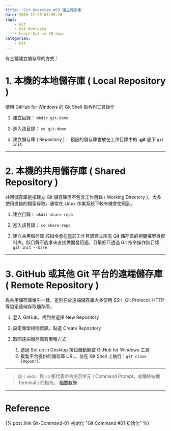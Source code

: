 ```yaml
---
title: 'Git Overview #03 建立儲存庫'
date: 2016-12-29 01:35:26
tags: 
    - Git
    - Git Overview
    - Learn-Git-in-30-days
categories:
    - Git
---
```

有三種建立儲存庫的方式：

# 1. 本機的本地儲存庫 ( Local Repository )
使用 GitHub for Windows 的 Git Shell 指令列工具操作

1. 建立目錄：
   `mkdir git-demo`

2. 進入該目錄：
   `cd git-demo`

3. 建立儲存庫 ( Repository )：
   預設的儲存庫會放在工作目錄中的 **.git** 底下
   `git init`

<!-- more -->

---

# 2. 本機的共用儲存庫 ( Shared Repository )
共用儲存庫是指建立 Git 儲存庫但不包含工作目錄 ( Working Directory )，大多使用直接的檔案存取，通常在 Linux 作業系統下較有機會使用到。

1. 建立目錄：
   `mkdir share-repo`

2. 進入該目錄：
   `cd share-repo`

3. 建立共用儲存庫
   該指令會在當前工作目錄建立所有 Git 儲存庫的相關檔案與資料夾，該目錄不能拿來直接做開發用途，且最好只透過 Git 指令操作該目錄
   `git init --bare`

---

# 3. GitHub 或其他 Git 平台的遠端儲存庫 ( Remote Repository )
與共用儲存庫幾乎一樣，差別在於遠端儲存庫大多使用 SSH, Git Protocol, HTTP 等協定遠端存取儲存庫。

1. 登入 GitHub，找到並選擇 New Repository

2. 設定專案相關資訊，點選 Create Repository
3. 取回遠端儲存庫有兩種方式
    1. 透過 Set up in Desktop 按鈕自動開啟 GitHub for Windows 工具
    2. 複製平台提供的儲存庫 URL，並在 Git Shell 上執行：`git clone [RepoUrl]`

---

> 註：`mkdir` 與 `cd` 都代表命令提示字元 ( Command Prompt，或稱終端機 Terminal ) 的指令。
[相關教學](https://carolhsu.gitbooks.io/django-girls-tutorial-traditional-chiness/content/intro_to_command_line/README.html)

---

# Reference
{% post_link Git-Command-01-初始化 "Git Command #01 初始化" %}